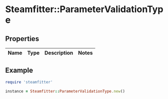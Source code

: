 # Steamfitter::ParameterValidationType

## Properties

| Name | Type | Description | Notes |
| ---- | ---- | ----------- | ----- |

## Example

```ruby
require 'steamfitter'

instance = Steamfitter::ParameterValidationType.new()
```

